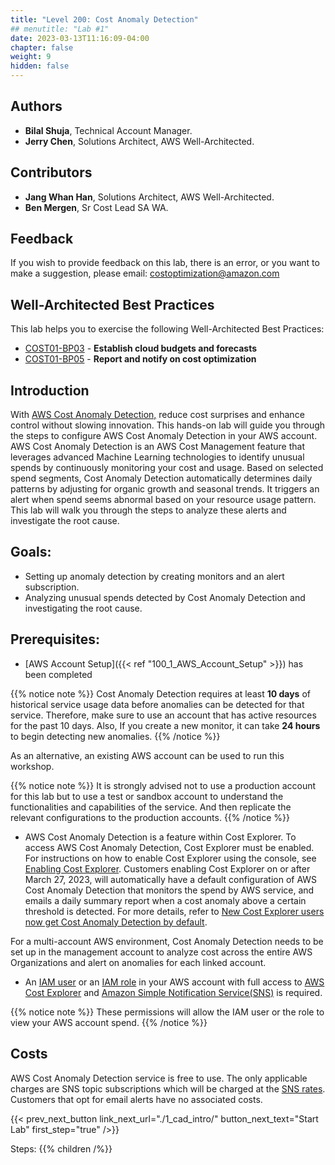 ```yaml
---
title: "Level 200: Cost Anomaly Detection"
## menutitle: "Lab #1"
date: 2023-03-13T11:16:09-04:00
chapter: false
weight: 9
hidden: false
---
```


## Authors
* **Bilal Shuja**, Technical Account Manager.
* **Jerry Chen**, Solutions Architect, AWS Well-Architected.

## Contributors
* **Jang Whan Han**, Solutions Architect, AWS Well-Architected.
* **Ben Mergen**, Sr Cost Lead SA WA.

## Feedback
If you wish to provide feedback on this lab, there is an error, or you want to make a suggestion, please email: costoptimization@amazon.com

## Well-Architected Best Practices

This lab helps you to exercise the following Well-Architected Best Practices:

* [COST01-BP03](https://docs.aws.amazon.com/wellarchitected/latest/framework/cost_cloud_financial_management_budget_forecast.html) - **Establish cloud budgets and forecasts**
* [COST01-BP05](https://docs.aws.amazon.com/wellarchitected/2022-03-31/framework/cost_cloud_financial_management_usage_report.html) - **Report and notify on cost optimization**


## Introduction

 With [AWS Cost Anomaly Detection,](https://aws.amazon.com/aws-cost-management/aws-cost-anomaly-detection/) reduce cost surprises and enhance control without slowing innovation. This hands-on lab will guide you through the steps to configure AWS Cost Anomaly Detection in your AWS account. AWS Cost Anomaly Detection is an AWS Cost Management feature that leverages advanced Machine Learning technologies to identify unusual spends by continuously monitoring your cost and usage. Based on selected spend segments, Cost Anomaly Detection automatically determines daily patterns by adjusting for organic growth and seasonal trends. It triggers an alert when spend seems abnormal based on your resource usage pattern. This lab will walk you through the steps to analyze these alerts and investigate the root cause.


## Goals: 

* Setting up anomaly detection by creating monitors and an alert subscription.
* Analyzing unusual spends detected by Cost Anomaly Detection and investigating the root cause.


## Prerequisites:

* [AWS Account Setup]({{< ref "100_1_AWS_Account_Setup" >}}) has been completed

{{% notice note %}}
Cost Anomaly Detection requires at least **10 days** of historical service usage data before anomalies can be detected for that service. Therefore, make sure to use an account that has active resources for the past 10 days. Also, If you create a new monitor, it can take **24 hours** to begin detecting new anomalies. 
{{% /notice %}}

As an alternative, an existing AWS account can be used to run this workshop.

{{% notice note %}}
It is strongly advised not to use a production account for this lab but to use a test or sandbox account to understand the functionalities and capabilities of the service. And then replicate the relevant configurations to the production accounts.
{{% /notice %}}

* AWS Cost Anomaly Detection is a feature within Cost Explorer. To access AWS Cost Anomaly Detection, Cost Explorer must be enabled. For instructions on how to enable Cost Explorer using the console, see [Enabling Cost Explorer](https://docs.aws.amazon.com/cost-management/latest/userguide/ce-enable.html). Customers enabling Cost Explorer on or after March 27, 2023, will automatically have a default configuration of AWS Cost Anomaly Detection that monitors the spend by AWS service, and emails a daily summary report when a cost anomaly above a certain threshold is detected. For more details, refer to [New Cost Explorer users now get Cost Anomaly Detection by default](https://aws.amazon.com/blogs/aws-cloud-financial-management/new-aws-cost-explorer-users-can-now-automatically-detect-cost-anomalies/).

For a multi-account AWS environment, Cost Anomaly Detection needs to be set up in the management account to analyze cost across the entire AWS Organizations and alert on anomalies for each linked account.

* An [IAM user](https://docs.aws.amazon.com/IAM/latest/UserGuide/id_users.html) or an [IAM role](https://docs.aws.amazon.com/IAM/latest/UserGuide/id_roles.html) in your AWS account with full access to [AWS Cost Explorer](https://aws.amazon.com/aws-cost-management/aws-cost-explorer/) and [Amazon Simple Notification Service(SNS)](https://aws.amazon.com/sns/) is required.

{{% notice note %}}
These permissions will allow the IAM user or the role to view your AWS account spend.
{{% /notice %}}

## Costs

AWS Cost Anomaly Detection service is free to use. The only applicable charges are SNS topic subscriptions which will be charged at the [SNS rates](https://aws.amazon.com/sns/pricing/). Customers that opt for email alerts have no associated costs.

{{< prev_next_button link_next_url="./1_cad_intro/" button_next_text="Start Lab" first_step="true" />}}

Steps:
{{% children  /%}}
